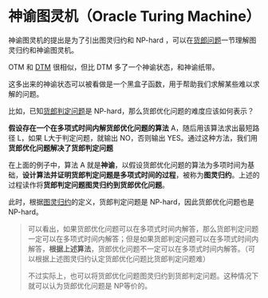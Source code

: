 # 神谕图灵机（Oracle Turing Machine）

神谕图灵机的提出是为了引出图灵归约和 NP-hard ，可以在[货郎问题](./../doc/tsp.html)一节理解图灵归约和神谕图灵机。

OTM 和 [DTM](./2.html) 很相似，但比 DTM 多了一个神谕状态，和神谕纸带。

这多出来的神谕状态可以被看做是一个黑盒子函数，用于帮助我们求解某些难以求解的问题。

比如，已知[货郎判定问题](../doc/tsp.html)是 NP-hard，那么货郎优化问题的难度应该如何表示？

**假设存在一个在多项式时间内解货郎优化问题的算法** A，随后用该算法求出最短路径 L，如果 L大于判定问题，就输出 NO，否则输出 YES。通过这种方法，我们用**货郎优化问题解决了货郎判定问题**

在上面的例子中，算法 A 就是**神谕**，以假设货郎优化问题的算法为多项时间为基础，**设计算法并证明货郎判定问题是多项式时间的过程**，被称为**图灵归约**。上述的过程读作将**货郎判定问题图灵归约到货郎优化问题**。

此时，根据[图灵归约](./5.html)的定义，货郎判定问题是 NP-hard，因此货郎优化问题也是 NP-hard。

> 可以看出，如果货郎优化问题可以在多项式时间内解答，那么货郎判定问题一定可以在多项式时间内解答；但是如果货郎判定问题可以在多项式时间内解答，**根据上述算法**，货郎优化问题不一定可以在多项式时间内解答。（可以根据上述图灵归约认定货郎优化问题比货郎判定问题难）
> 
> 不过实际上，也可以将货郎优化问题图灵归约到货郎判定问题。这种情况下就可以认为货郎优化问题是 NP等价的。
